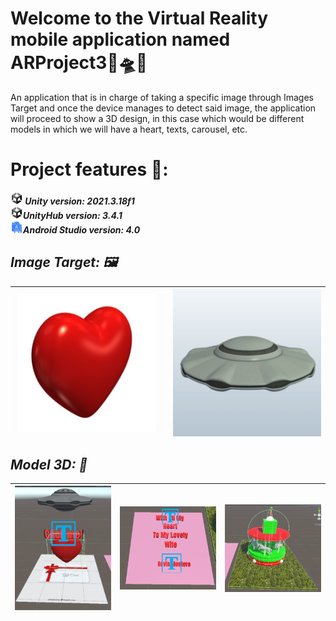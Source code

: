 # Welcome to the Virtual Reality mobile application named ARProject3🎠🛸💘

An application that is in charge of taking a specific image through Images Target and once the device manages to detect said image, the application will proceed to show a 3D design, in this case which would be different models in which we will have a heart, texts, carousel, etc.

# Project features 🚨:
  ***<img src="https://github.com/devicons/devicon/blob/master/icons/unity/unity-original.svg" alt="unity logo" width="20"> Unity version: 2021.3.18f1*** <br>
  ***<img src="https://github.com/devicons/devicon/blob/master/icons/unity/unity-original.svg" alt="unityhub logo" width="20">UnityHub version: 3.4.1*** <br>
  ***<img src="https://github.com/devicons/devicon/blob/master/icons/androidstudio/androidstudio-plain.svg" alt="android studio logo" width="20">Android Studio version: 4.0*** <br>
  
##  ***Image Target: 🖼*** <br>
| <img src="https://github.com/kvto/ARProject3/blob/main/Imagenes/heart.png" width="285px" align="center"> | <img src="https://github.com/kvto/ARProject3/blob/main/Imagenes/ovni.png" width="285px" align="center"> 
|---|---|

## ***Model 3D: 🗿*** <br>
   | <img src="https://github.com/kvto/ARProject3/blob/main/Imagenes/modelheart.png" width="285px" align="center"> | <img src="https://github.com/kvto/ARProject3/blob/main/Imagenes/modelcarta.png" width="285px" align="center"> | <img src="https://github.com/kvto/ARProject3/blob/main/Imagenes/modelcarrusel.png" width="285px" align="center"> 
|---|---|---|
